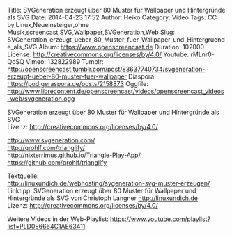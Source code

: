 Title: SVGeneration erzeugt über 80 Muster für Wallpaper und Hintergründe als SVG
Date: 2014-04-23 17:52
Author: Heiko
Category: Video
Tags: CC by,Linux,Neueinsteiger,ohne Musik,screencast,SVG,Wallpaper,SVGeneration,Web
Slug: SVGeneration_erzeugt_ueber_80_Muster_fuer_Wallpaper_und_Hintergruende_als_SVG
Album: https://www.openscreencast.de
Duration: 102000
License: http://creativecommons.org/licenses/by/4.0/
Youtube: rMLnr0-QoSQ
Vimeo: 132822989
Tumblr: http://openscreencast.tumblr.com/post/83637740734/svgeneration-erzeugt-ueber-80-muster-fuer-wallpaper
Diaspora: https://pod.geraspora.de/posts/2158873
Oggfile: http://www.librecontent.de/openscreencast/videos/openscreencast_videos_web/svgeneration.ogg

SVGeneration erzeugt über 80 Muster für Wallpaper und Hintergründe als SVG  
Lizenz: <http://creativecommons.org/licenses/by/4.0/>  
  
<http://www.svgeneration.com/>  
<http://qrohlf.com/trianglify/>  
<http://nixterrimus.github.io/Triangle-Play-App/>  
<https://github.com/qrohlf/trianglify>  
  
Textquelle:  
<http://linuxundich.de/webhosting/svgeneration-svg-muster-erzeugen/>  
Linktipp: SVGeneration erzeugt über 80 Muster für Wallpaper und Hintergründe
als SVG von Christoph Langner <http://linuxundich.de>  
Lizenz: <http://creativecommons.org/licenses/by/4.0/>  
  
Weitere Videos in der Web-Playlist:
<https://www.youtube.com/playlist?list=PLD0E6664C1AE63411>  
  

